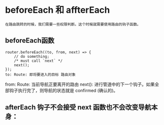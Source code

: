# beforeEach 和 affterEach
    在路由跳转的时候，我们需要一些权限判断。这个时候就需要使用路由的钩子函数。

## beforeEach函数
    router.beforeEach((to, from, next) => {
        // do something;
        /* must call `next` */
        next();
    });
    to: Route: 即将要进入的目标 路由对象 
from: Route: 当前导航正要离开的路由 
next(): 进行管道中的下一个钩子。如果全部钩子执行完了，则导航的状态就是 confirmed (确认的)。

## afterEach 钩子不会接受 next 函数也不会改变导航本身：
